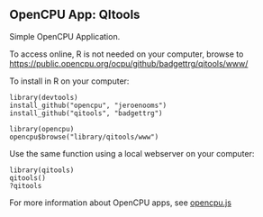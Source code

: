 OpenCPU App: QItools
---------------------

Simple OpenCPU Application. 

To access online, R is not needed on your computer, browse to https://public.opencpu.org/ocpu/github/badgettrg/qitools/www/

To install in R on your computer:

    library(devtools)
    install_github("opencpu", "jeroenooms")
    install_github("qitools", "badgettrg")

    library(opencpu)
    opencpu$browse("library/qitools/www")

Use the same function using a local webserver on your computer:

    library(qitools)
    qitools()
    ?qitools

For more information about OpenCPU apps, see [opencpu.js](https://github.com/jeroenooms/opencpu.js#readme)
